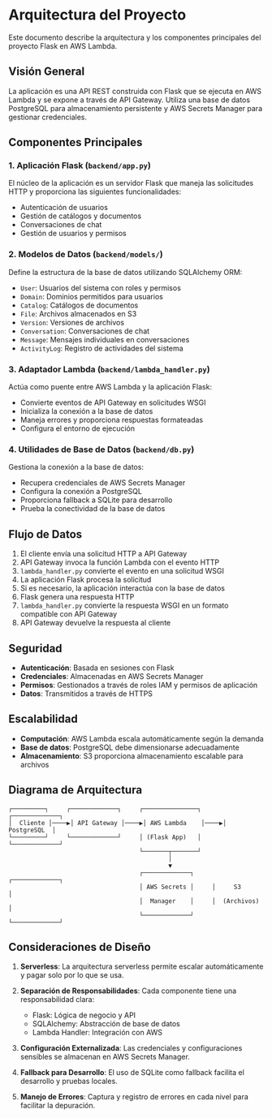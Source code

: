 # Arquitectura del Proyecto

Este documento describe la arquitectura y los componentes principales del proyecto Flask en AWS Lambda.

## Visión General

La aplicación es una API REST construida con Flask que se ejecuta en AWS Lambda y se expone a través de API Gateway. Utiliza una base de datos PostgreSQL para almacenamiento persistente y AWS Secrets Manager para gestionar credenciales.

## Componentes Principales

### 1. Aplicación Flask (`backend/app.py`)

El núcleo de la aplicación es un servidor Flask que maneja las solicitudes HTTP y proporciona las siguientes funcionalidades:
- Autenticación de usuarios
- Gestión de catálogos y documentos
- Conversaciones de chat
- Gestión de usuarios y permisos

### 2. Modelos de Datos (`backend/models/`)

Define la estructura de la base de datos utilizando SQLAlchemy ORM:
- `User`: Usuarios del sistema con roles y permisos
- `Domain`: Dominios permitidos para usuarios
- `Catalog`: Catálogos de documentos
- `File`: Archivos almacenados en S3
- `Version`: Versiones de archivos
- `Conversation`: Conversaciones de chat
- `Message`: Mensajes individuales en conversaciones
- `ActivityLog`: Registro de actividades del sistema

### 3. Adaptador Lambda (`backend/lambda_handler.py`)

Actúa como puente entre AWS Lambda y la aplicación Flask:
- Convierte eventos de API Gateway en solicitudes WSGI
- Inicializa la conexión a la base de datos
- Maneja errores y proporciona respuestas formateadas
- Configura el entorno de ejecución

### 4. Utilidades de Base de Datos (`backend/db.py`)

Gestiona la conexión a la base de datos:
- Recupera credenciales de AWS Secrets Manager
- Configura la conexión a PostgreSQL
- Proporciona fallback a SQLite para desarrollo
- Prueba la conectividad de la base de datos

## Flujo de Datos

1. El cliente envía una solicitud HTTP a API Gateway
2. API Gateway invoca la función Lambda con el evento HTTP
3. `lambda_handler.py` convierte el evento en una solicitud WSGI
4. La aplicación Flask procesa la solicitud
5. Si es necesario, la aplicación interactúa con la base de datos
6. Flask genera una respuesta HTTP
7. `lambda_handler.py` convierte la respuesta WSGI en un formato compatible con API Gateway
8. API Gateway devuelve la respuesta al cliente

## Seguridad

- **Autenticación**: Basada en sesiones con Flask
- **Credenciales**: Almacenadas en AWS Secrets Manager
- **Permisos**: Gestionados a través de roles IAM y permisos de aplicación
- **Datos**: Transmitidos a través de HTTPS

## Escalabilidad

- **Computación**: AWS Lambda escala automáticamente según la demanda
- **Base de datos**: PostgreSQL debe dimensionarse adecuadamente
- **Almacenamiento**: S3 proporciona almacenamiento escalable para archivos

## Diagrama de Arquitectura

```
┌─────────┐     ┌─────────────┐     ┌───────────────┐     ┌─────────────┐
│  Cliente │────▶│ API Gateway │────▶│ AWS Lambda    │────▶│ PostgreSQL  │
└─────────┘     └─────────────┘     │ (Flask App)   │     └─────────────┘
                                    └───────┬───────┘
                                            │
                                            ▼
                                    ┌─────────────┐     ┌─────────────┐
                                    │ AWS Secrets │     │     S3      │
                                    │  Manager    │     │  (Archivos) │
                                    └─────────────┘     └─────────────┘
```

## Consideraciones de Diseño

1. **Serverless**: La arquitectura serverless permite escalar automáticamente y pagar solo por lo que se usa.

2. **Separación de Responsabilidades**: Cada componente tiene una responsabilidad clara:
   - Flask: Lógica de negocio y API
   - SQLAlchemy: Abstracción de base de datos
   - Lambda Handler: Integración con AWS

3. **Configuración Externalizada**: Las credenciales y configuraciones sensibles se almacenan en AWS Secrets Manager.

4. **Fallback para Desarrollo**: El uso de SQLite como fallback facilita el desarrollo y pruebas locales.

5. **Manejo de Errores**: Captura y registro de errores en cada nivel para facilitar la depuración.